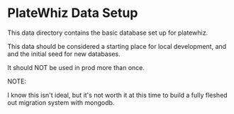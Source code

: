 # PlateWhiz Data Setup

This data directory contains the basic database set up for platewhiz.

This data should be considered a starting place for local development, and and the initial seed for new databases. 

It should NOT be used in prod more than once.

NOTE:

I know this isn't ideal, but it's not worth it at this time to build a fully fleshed out migration system with mongodb.